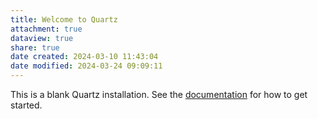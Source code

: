 ```yaml
---
title: Welcome to Quartz
attachment: true
dataview: true
share: true
date created: 2024-03-10 11:43:04
date modified: 2024-03-24 09:09:11
---
```


This is a blank Quartz installation.
See the [documentation](https://quartz.jzhao.xyz) for how to get started.
